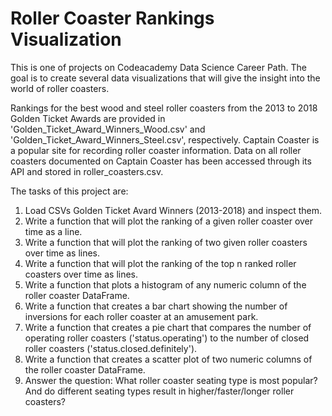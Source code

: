 # Roller Coaster Rankings Visualization
This is one of projects on Codeacademy Data Science Career Path. The goal is to create several data visualizations that will give the insight into the world of roller coasters.

Rankings for the best wood and steel roller coasters from the 2013 to 2018 Golden Ticket Awards are provided in 'Golden_Ticket_Award_Winners_Wood.csv' and 'Golden_Ticket_Award_Winners_Steel.csv', respectively.
Captain Coaster is a popular site for recording roller coaster information. Data on all roller coasters documented on Captain Coaster has been accessed through its API and stored in roller_coasters.csv.

The tasks of this project are:
1. Load CSVs Golden Ticket Avard Winners (2013-2018) and inspect them.
2. Write a function that will plot the ranking of a given roller coaster over time as a line.
3. Write a function that will plot the ranking of two given roller coasters over time as lines.
4. Write a function that will plot the ranking of the top n ranked roller coasters over time as lines.
5. Write a function that plots a histogram of any numeric column of the roller coaster DataFrame.
6. Write a function that creates a bar chart showing the number of inversions for each roller coaster at an amusement park.
7. Write a function that creates a pie chart that compares the number of operating roller coasters ('status.operating') to the number of closed roller coasters ('status.closed.definitely').
8. Write a function that creates a scatter plot of two numeric columns of the roller coaster DataFrame.
9. Answer the question: What roller coaster seating type is most popular? And do different seating types result in higher/faster/longer roller coasters?
